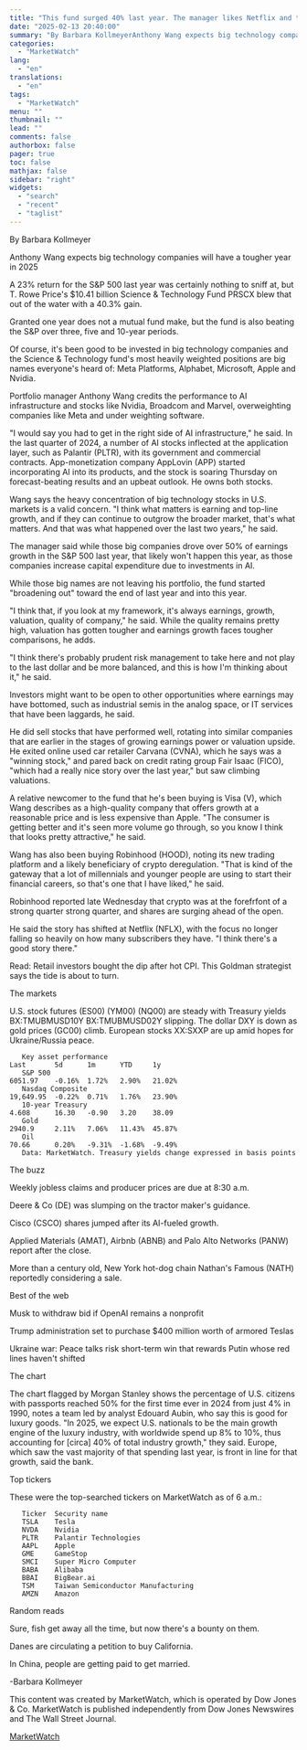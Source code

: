 ```yaml
---
title: "This fund surged 40% last year. The manager likes Netflix and these two stocks."
date: "2025-02-13 20:40:00"
summary: "By Barbara KollmeyerAnthony Wang expects big technology companies will have a tougher year in 2025A 23% return for the S&amp;P 500 last year was certainly nothing to sniff at, but T. Rowe Price's $10.41 billion Science &amp; Technology Fund PRSCX blew that out of the water with a 40.3% gain.Granted..."
categories:
  - "MarketWatch"
lang:
  - "en"
translations:
  - "en"
tags:
  - "MarketWatch"
menu: ""
thumbnail: ""
lead: ""
comments: false
authorbox: false
pager: true
toc: false
mathjax: false
sidebar: "right"
widgets:
  - "search"
  - "recent"
  - "taglist"
---
```


By Barbara Kollmeyer

Anthony Wang expects big technology companies will have a tougher year in 2025

A 23% return for the S&P 500 last year was certainly nothing to sniff at, but T. Rowe Price's $10.41 billion Science & Technology Fund PRSCX blew that out of the water with a 40.3% gain.

Granted one year does not a mutual fund make, but the fund is also beating the S&P over three, five and 10-year periods.

Of course, it's been good to be invested in big technology companies and the Science & Technology fund's most heavily weighted positions are big names everyone's heard of: Meta Platforms, Alphabet, Microsoft, Apple and Nvidia.

Portfolio manager Anthony Wang credits the performance to AI infrastructure and stocks like Nvidia, Broadcom and Marvel, overweighting companies like Meta and under weighting software.

"I would say you had to get in the right side of AI infrastructure," he said. In the last quarter of 2024, a number of AI stocks inflected at the application layer, such as Palantir (PLTR), with its government and commercial contracts. App-monetization company AppLovin (APP) started incorporating AI into its products, and the stock is soaring Thursday on forecast-beating results and an upbeat outlook. He owns both stocks.

Wang says the heavy concentration of big technology stocks in U.S. markets is a valid concern. "I think what matters is earning and top-line growth, and if they can continue to outgrow the broader market, that's what matters. And that was what happened over the last two years," he said.

The manager said while those big companies drove over 50% of earnings growth in the S&P 500 last year, that likely won't happen this year, as those companies increase capital expenditure due to investments in AI.

While those big names are not leaving his portfolio, the fund started "broadening out" toward the end of last year and into this year.

"I think that, if you look at my framework, it's always earnings, growth, valuation, quality of company," he said. While the quality remains pretty high, valuation has gotten tougher and earnings growth faces tougher comparisons, he adds.

"I think there's probably prudent risk management to take here and not play to the last dollar and be more balanced, and this is how I'm thinking about it," he said.

Investors might want to be open to other opportunities where earnings may have bottomed, such as industrial semis in the analog space, or IT services that have been laggards, he said.

He did sell stocks that have performed well, rotating into similar companies that are earlier in the stages of growing earnings power or valuation upside. He exited online used car retailer Carvana (CVNA), which he says was a "winning stock," and pared back on credit rating group Fair Isaac (FICO), "which had a really nice story over the last year," but saw climbing valuations.

A relative newcomer to the fund that he's been buying is Visa (V), which Wang describes as a high-quality company that offers growth at a reasonable price and is less expensive than Apple. "The consumer is getting better and it's seen more volume go through, so you know I think that looks pretty attractive," he said.

Wang has also been buying Robinhood (HOOD), noting its new trading platform and a likely beneficiary of crypto deregulation. "That is kind of the gateway that a lot of millennials and younger people are using to start their financial careers, so that's one that I have liked," he said.

Robinhood reported late Wednesday that crypto was at the forefrfont of a strong quarter strong quarter, and shares are surging ahead of the open.

He said the story has shifted at Netflix (NFLX), with the focus no longer falling so heavily on how many subscribers they have. "I think there's a good story there."

Read: Retail investors bought the dip after hot CPI. This Goldman strategist says the tide is about to turn.

The markets

U.S. stock futures (ES00) (YM00) (NQ00) are steady with Treasury yields BX:TMUBMUSD10Y BX:TMUBMUSD02Y slipping. The dollar DXY is down as gold prices (GC00) climb. European stocks XX:SXXP are up amid hopes for Ukraine/Russia peace.

```
   Key asset performance                                                Last       5d      1m      YTD     1y   
   S&P 500                                                              6051.97    -0.16%  1.72%   2.90%   21.02%   
   Nasdaq Composite                                                     19,649.95  -0.22%  0.71%   1.76%   23.90%   
   10-year Treasury                                                     4.608      16.30   -0.90   3.20    38.09   
   Gold                                                                 2940.9     2.11%   7.06%   11.43%  45.87%   
   Oil                                                                  70.66      0.20%   -9.31%  -1.68%  -9.49%   
   Data: MarketWatch. Treasury yields change expressed in basis points 
```

The buzz

Weekly jobless claims and producer prices are due at 8:30 a.m.

Deere & Co (DE) was slumping on the tractor maker's guidance.

Cisco (CSCO) shares jumped after its AI-fueled growth.

Applied Materials (AMAT), Airbnb (ABNB) and Palo Alto Networks (PANW) report after the close.

More than a century old, New York hot-dog chain Nathan's Famous (NATH) reportedly considering a sale.

Best of the web

Musk to withdraw bid if OpenAI remains a nonprofit

Trump administration set to purchase $400 million worth of armored Teslas

Ukraine war: Peace talks risk short-term win that rewards Putin whose red lines haven't shifted

The chart

The chart flagged by Morgan Stanley shows the percentage of U.S. citizens with passports reached 50% for the first time ever in 2024 from just 4% in 1990, notes a team led by analyst Edouard Aubin, who say this is good for luxury goods. "In 2025, we expect U.S. nationals to be the main growth engine of the luxury industry, with worldwide spend up 8% to 10%, thus accounting for [circa] 40% of total industry growth," they said. Europe, which saw the vast majority of that spending last year, is front in line for that growth, said the bank.

Top tickers

These were the top-searched tickers on MarketWatch as of 6 a.m.:

```
   Ticker  Security name   
   TSLA    Tesla   
   NVDA    Nvidia   
   PLTR    Palantir Technologies   
   AAPL    Apple   
   GME     GameStop   
   SMCI    Super Micro Computer   
   BABA    Alibaba   
   BBAI    BigBear.ai   
   TSM     Taiwan Semiconductor Manufacturing   
   AMZN    Amazon 
```

Random reads

Sure, fish get away all the time, but now there's a bounty on them.

Danes are circulating a petition to buy California.

In China, people are getting paid to get married.

-Barbara Kollmeyer

This content was created by MarketWatch, which is operated by Dow Jones & Co. MarketWatch is published independently from Dow Jones Newswires and The Wall Street Journal.

[MarketWatch](https://www.tradingview.com/news/DJN_SN20250213006959:0/)
